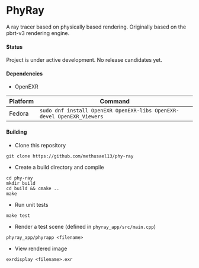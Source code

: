 # PhyRay
A ray tracer based on physically based rendering. Originally based on the pbrt-v3 rendering engine.

#### Status
Project is under active development. No release candidates yet.

#### Dependencies
- OpenEXR

| Platform | Command |
| -------- | ------- |
| Fedora | `sudo dnf install OpenEXR OpenEXR-libs OpenEXR-devel OpenEXR_Viewers` |

#### Building
- Clone this repository
```
git clone https://github.com/methusael13/phy-ray
```
- Create a build directory and compile
```
cd phy-ray
mkdir build
cd build && cmake ..
make
```
- Run unit tests
```
make test
```
- Render a test scene (defined in `phyray_app/src/main.cpp`)
```
phyray_app/phyrapp <filename>
```
- View rendered image
```
exrdisplay <filename>.exr
```
